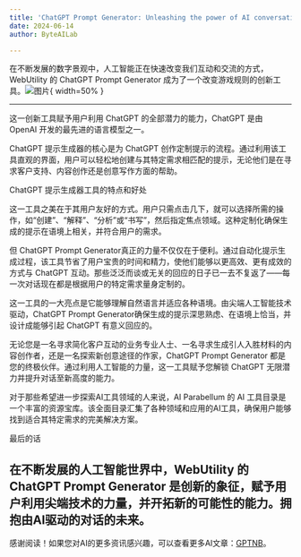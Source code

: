 ```yaml
---
title: 'ChatGPT Prompt Generator: Unleashing the power of AI conversations'
date: 2024-06-14
author: ByteAILab

---
```


在不断发展的数字景观中，人工智能正在快速改变我们互动和交流的方式，WebUtility 的 ChatGPT Prompt Generator 成为了一个改变游戏规则的创新工具。![图片](https://www.artificialintelligence-news.com/wp-content/uploads/sites/9/2024/06/pexels-cottonbro-6153354.jpg){ width=50% }

---
这一创新工具赋予用户利用 ChatGPT 的全部潜力的能力，ChatGPT 是由 OpenAI 开发的最先进的语言模型之一。

ChatGPT 提示生成器的核心是为 ChatGPT 创作定制提示的流程。通过利用该工具直观的界面，用户可以轻松地创建与其特定需求相匹配的提示，无论他们是在寻求客户支持、内容创作还是创意写作方面的帮助。

ChatGPT 提示生成器工具的特点和好处

这一工具之美在于其用户友好的方式。用户只需点击几下，就可以选择所需的操作，如“创建”、“解释”、“分析”或“书写”，然后指定焦点领域。这种定制化确保生成的提示在语境上相关，并符合用户的需求。

但 ChatGPT Prompt Generator真正的力量不仅仅在于便利。通过自动化提示生成过程，该工具节省了用户宝贵的时间和精力，使他们能够以更高效、更有成效的方式与 ChatGPT 互动。那些泛泛而谈或无关的回应的日子已一去不复返了——每一次对话现在都是根据用户的特定需求量身定制的。

这一工具的一大亮点是它能够理解自然语言并适应各种语境。由尖端人工智能技术驱动，ChatGPT Prompt Generator确保生成的提示深思熟虑、在语境上恰当，并设计成能够引起 ChatGPT 有意义回应的。

无论您是一名寻求简化客户互动的业务专业人士、一名寻求生成引人入胜材料的内容创作者，还是一名探索新创意途径的作家，ChatGPT Prompt Generator 都是您的终极伙伴。通过利用人工智能的力量，这一工具赋予您解锁 ChatGPT 无限潜力并提升对话至新高度的能力。

对于那些希望进一步探索AI工具领域的人来说，AI Parabellum 的 AI 工具目录是一个丰富的资源宝库。该全面目录汇集了各种领域和应用的AI工具，确保用户能够找到适合其特定需求的完美解决方案。

最后的话

在不断发展的人工智能世界中，WebUtility 的 ChatGPT Prompt Generator 是创新的象征，赋予用户利用尖端技术的力量，并开拓新的可能性的能力。拥抱由AI驱动的对话的未来。
---
感谢阅读！如果您对AI的更多资讯感兴趣，可以查看更多AI文章：[GPTNB](https://gptnb.com)。
